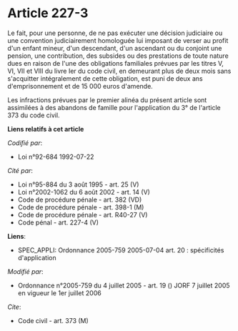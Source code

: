 # Article 227-3

Le fait, pour une personne, de ne pas exécuter une décision judiciaire ou une convention judiciairement homologuée lui
imposant de verser au profit d'un enfant mineur, d'un descendant, d'un ascendant ou du conjoint une pension, une
contribution, des subsides ou des prestations de toute nature dues en raison de l'une des obligations familiales prévues par
les titres V, VI, VII et VIII du livre Ier du code civil, en demeurant plus de deux mois sans s'acquitter intégralement de
cette obligation, est puni de deux ans d'emprisonnement et de 15 000 euros d'amende.

Les infractions prévues par le premier alinéa du présent article sont assimilées à des abandons de famille pour l'application
du 3° de l'article 373 du code civil.

**Liens relatifs à cet article**

_Codifié par_:

  - Loi n°92-684 1992-07-22

_Cité par_:

  - Loi n°95-884 du 3 août 1995 - art. 25 (V)
  - Loi n°2002-1062 du 6 août 2002 - art. 14 (V)
  - Code de procédure pénale - art. 382 (VD)
  - Code de procédure pénale - art. 398-1 (M)
  - Code de procédure pénale - art. R40-27 (V)
  - Code pénal - art. 227-4 (V)

**Liens**:

  - SPEC_APPLI: Ordonnance 2005-759 2005-07-04 art. 20 : spécificités d'application

_Modifié par_:

  - Ordonnance n°2005-759 du 4 juillet 2005 - art. 19 () JORF 7 juillet 2005 en vigueur le 1er juillet 2006

_Cite_:

  - Code civil - art. 373 (M)
